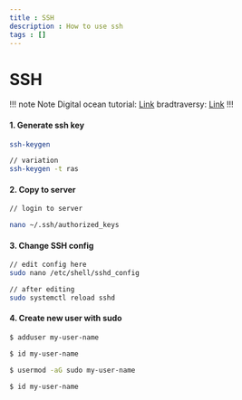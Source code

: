 ```yaml
---
title : SSH
description : How to use ssh
tags : []
---
```


# SSH

!!! note Note
Digital ocean tutorial: [Link](https://www.digitalocean.com/docs/droplets/how-to/add-ssh-keys/to-existing-droplet/)
bradtraversy: [Link](https://gist.github.com/bradtraversy/f03df587f2323b50beb4250520089a9e)
!!!

#### 1. Generate ssh key
```bash
ssh-keygen

// variation
ssh-keygen -t ras
```

#### 2. Copy to server
```bash
// login to server

nano ~/.ssh/authorized_keys
```

#### 3. Change SSH config
```bash
// edit config here
sudo nano /etc/shell/sshd_config

// after editing
sudo systemctl reload sshd
```

#### 4. Create new user with sudo
```bash
$ adduser my-user-name

$ id my-user-name

$ usermod -aG sudo my-user-name

$ id my-user-name
```



